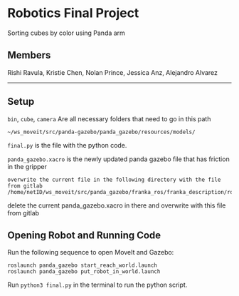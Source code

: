 # Robotics Final Project
Sorting cubes by color using Panda arm

## Members
Rishi Ravula, Kristie Chen,  Nolan Prince, Jessica Anz, Alejandro Alvarez

***

## Setup
`bin`, `cube`, `camera` Are all necessary folders that need to go in this path
```
~/ws_moveit/src/panda-gazebo/panda_gazebo/resources/models/
```


`final.py` is the file with the python code.

`panda_gazebo.xacro` is the newly updated panda gazebo file that has friction in the gripper
```
overwrite the current file in the following directory with the file from gitlab
/home/netID/ws_moveit/src/panda_gazebo/franka_ros/franka_description/robots
```

delete the current panda_gazebo.xacro in there and overwrite with this file from gitlab

## Opening Robot and Running Code
Run the following sequence to open MoveIt and Gazebo:
```
roslaunch panda_gazebo start_reach_world.launch
roslaunch panda_gazebo put_robot_in_world.launch
```
Run `python3 final.py` in the terminal to run the python script.
